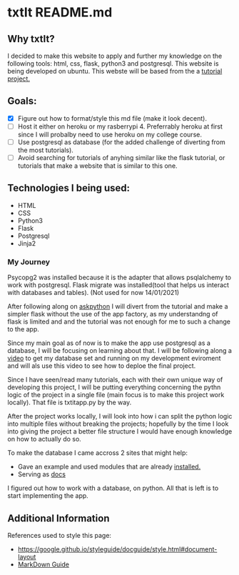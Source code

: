 # txtIt README.md

## Why txtIt?

I decided to make this website to apply and further my knowledge on the following tools: html, css, flask, python3 and postgresql. This website is being developed on ubuntu. This webste will be based from the a [tutorial project.](https://flask.palletsprojects.com/en/2.0.x/tutorial/)

## Goals:

- [x] Figure out how to format/style this md file (make it look decent).
- [ ] Host it either on heroku or my rasberrypi 4. Preferrably heroku at first since I will probalby need to use heroku on my college course.
- [ ] Use postgresql as database (for the added challenge of diverting from the most tutorials).
- [ ] Avoid searching for tutorials of anyhing similar like the flask tutorial, or tutorials that make a website that is similar to this one.

## Technologies I being used:

* HTML
* CSS
* Python3
* Flask
* Postgresql
* Jinja2

### My Journey
Psycopg2 was installed because it is the adapter that allows psqlalchemy to work with postgresql.
Flask migrate was installed(tool that helps us interact with databases and tables). (Not used for now 14/01/2021)

After following along on [askpython](https://www.askpython.com/python-modules/flask/flask-postgresql) I will divert from the tutorial and make a simpler flask without the use of the app factory, as my understandng of flask is limited and and the tutorial was not enough for me to such 
a change to the app.

Since my main goal as of now is to make the app use postgresql as a database, I will be focusing on learning about that.
I will be following along a [video](https://www.youtube.com/watch?v=w25ea_I89iM) to get my database set and running on my 
development eviroment and will als use this video to see how to deploe the final project.

Since I have seen/read many tutorials, each with their own unique way of developing this project, I will be putting everything 
concerning the pythn logic of the project in a single file (main focus is to make this project work locally). That file is txtitapp.py by
the way.

After the project works locally, I will look into how i can split the python logic into multiple files without breaking the projects;
hopefully by the time I look into giving the project a better file structure I would have enough knowledge on how to actually do so.

To make the database I came accross 2 sites that might help:
+ Gave an example and used modules that are already [installed.](https://www.compose.com/articles/using-postgresql-through-sqlalchemy/) 
+ Serving as [docs](https://www.tutorialspoint.com/sqlalchemy/sqlalchemy_core_using_multiple_tables.htm)

I figured out how to work with a database, on python. All that is left is to start implementing the app.

## Additional Information
References used to style this page:
- https://google.github.io/styleguide/docguide/style.html#document-layout
- [MarkDown Guide](https://www.markdownguide.org/basic-syntax/#blockquotes-1)